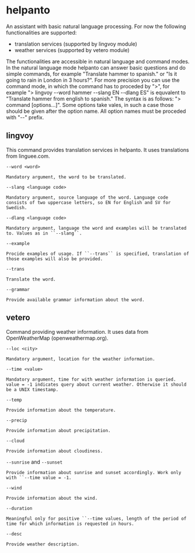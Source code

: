 # helpanto
An assistant with basic natural language processing.
For now the following functionalities are supported:
* translation services (supported by lingvoy module)
* weather services (supported by vetero module)

The functionalities are accessible in natural language and command modes. In the natural language mode helpanto can answer basic questions and do simple commands, for example "Translate hammer to spanish." or "Is it going to rain in London in 3 hours?". 
For more precision you can use the command mode, in which the command has to proceded by ">", for example "> lingvoy --word hammer --slang EN --dlang ES" is equvalent to "Translate hammer from english to spanish."
The syntax is as follows: "> command [options...]". Some options take vales, in such a case those should be given after the option name. All option names must be proceded with "--" prefix.

## lingvoy 
This command provides translation services in helpanto. It uses translations from linguee.com.

``--word <word>``
 
	Mandatory argument, the word to be translated.
``--slang <language code>``

	Mandatory argument, source language of the word. Language code consists of two uppercase letters, so EN for English and SV for Swedish.
``--dlang <language code>``

	Mandatory argument, language the word and examples will be translated to. Values as in ``--slang``.
``--example``

	Procide examples of usage. If ``--trans`` is specified, translation of those examples will also be provided.
``--trans``

	Translate the word.
``--grammar``

	Provide available grammar information about the word.

## vetero
Command providing weather information. It uses data from OpenWeatherMap (openweathermap.org).

``--loc <city>``

	Mandatory argument, location for the weather information.
	
``--time <value>``

	Mandatory argument, time for with weather information is queried. value = -1 indicates query about current weather. Otherwise it should be a UNIX timestamp.
	
``--temp``

	Provide information about the temperature.
	
``--precip``

	Provide information about precipitation.
	
``--cloud``

	Provide information about cloudiness.
	
``--sunrise`` and ``--sunset``

	Provide information about sunrise and sunset accordingly. Work only with ``--time value = -1.
	
``--wind``

	Provide information about the wind.
	
``--duration``

	Meaningful only for positive ``--time values, length of the period of time for which information is requested in hours.
	
``--desc``

	Provide weather description.
